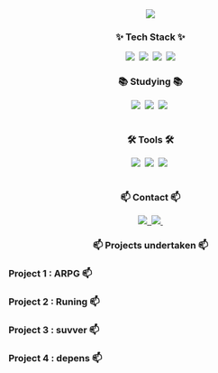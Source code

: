 <!--타이틀 부분-->
<div align="center">
<img src="https://capsule-render.vercel.app/api?type=waving&&color=timeGradient&height=300&section=header&text=김범규&fontSize=90" />
</div>

<!--내용 부분-->
<h3 align="center">✨ Tech Stack ✨</h3>
<div align="center">
   <img src="https://img.shields.io/badge/C-007ACC.svg?style=C&logo=typescript&logoColor=white" />&nbsp
  <img src="https://img.shields.io/badge/C++%20Query-C++&logo=react%20query&logoColor=white" />&nbsp
  <img src="https://img.shields.io/badge/C-3578E5?style=for-the-badge&logo=recoil&logoColor=white" />&nbsp
  <img src="https://img.shields.io/badge/Python-3776AB?style=for-the-badge&logo=Python&logoColor=white">
</div>


<h3 align="center">📚 Studying 📚</h3>
<div align="center">
  <img src="https://img.shields.io/badge/typescript-007ACC.svg?style=for-the-badge&logo=typescript&logoColor=white" />&nbsp
  <img src="https://img.shields.io/badge/React%20Query-FF4154?style=for-the-badge&logo=react%20query&logoColor=white" />&nbsp
  <img src="https://img.shields.io/badge/Recoil-3578E5?style=for-the-badge&logo=recoil&logoColor=white" />&nbsp
</div>

<br>

<h3 align="center">🛠 Tools 🛠</h3>
<div align="center">
  <img src="https://img.shields.io/badge/github-F05033.svg?style=for-the-badge&logo=github&logoColor=white" />&nbsp
  <img src="https://img.shields.io/badge/Unity-181717.svg?style=for-the-badge&logo=Unity&logoColor=white" />&nbsp
  <img src="https://img.shields.io/badge/VSCODE-F3F3F3.svg?style=for-the-badge&logo=VSCODE&logoColor=black" />&nbsp
</div>

<br>


<h3 align="center">📫 Contact 📫</h3>
<div align="center">
  <a href="https://velog.io/@oka1313">
    <img src="https://img.shields.io/badge/Velog-1EBC8F?style=for-the-badge&logo=velog&logoColor=white" />&nbsp
  </a>
  <a href="mailto:oka1313@gmail.com">
    <img
      src="https://img.shields.io/badge/bg000727@naver.com-D14836?style=for-the-badge&logo=naver&logoColor=white"/>&nbsp
  </a>
</div>

<h3 align="center">📫 Projects undertaken 📫</h3>
<h3 align="reft">Project 1 : ARPG 📫</h3>
<h3 align="reft">Project 2 : Runing 📫</h3>
<h3 align="reft">Project 3 : suvver 📫</h3>
<h3 align="reft">Project 4 : depens 📫</h3>
